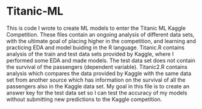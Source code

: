 # Titanic-ML

This is code I wrote to create ML models to enter the Titanic ML Kaggle Competition. These files contain an ongoing analysis of different data sets, with the ultimate goal of placing higher in the competition, and learning and practicing EDA and model buiding in the R language. Titanic.R contains analysis of the train and test data sets provided by Kaggle, where I performed some EDA and made models. The test data set does not contain the survival of the passengers (dependent variable). Titanic2.R contains analysis which compares the data provided by Kaggle with the same data set from another source which has information on the survival of all the passengers also in the Kaggle data set. My goal in this file is to create an answer key for the test data set so I can test the accuracy of my models without submitting new predictions to the Kaggle competition.
